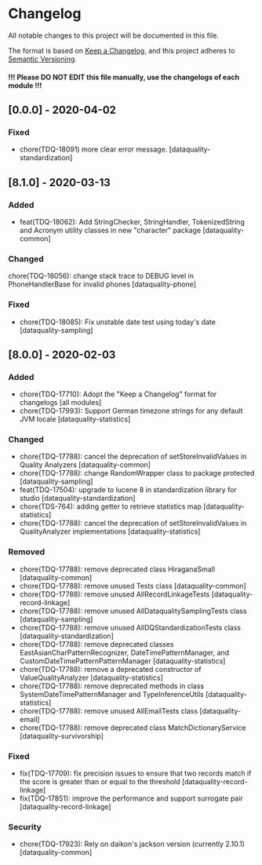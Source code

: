 # Changelog
All notable changes to this project will be documented in this file.

The format is based on [Keep a Changelog](https://keepachangelog.com/en/1.0.0/),
and this project adheres to [Semantic Versioning](https://semver.org/spec/v2.0.0.html).

#### !!! Please DO NOT EDIT this file manually, use the changelogs of each module !!!

## [0.0.0] - 2020-04-02
### Fixed
- chore(TDQ-18091) more clear error message. [dataquality-standardization]

## [8.1.0] - 2020-03-13
### Added
- feat(TDQ-18062): Add StringChecker, StringHandler, TokenizedString and Acronym utility classes in new "character" package [dataquality-common]
### Changed
chore(TDQ-18056): change stack trace to DEBUG level in PhoneHandlerBase for invalid phones [dataquality-phone]
### Fixed
- chore(TDQ-18085): Fix unstable date test using today's date [dataquality-sampling]

## [8.0.0] - 2020-02-03
### Added
- chore(TDQ-17710): Adopt the "Keep a Changelog" format for changelogs [all modules]
- chore(TDQ-17993): Support German timezone strings for any default JVM locale [dataquality-statistics]
### Changed
- chore(TDQ-17788): cancel the deprecation of setStoreInvalidValues in Quality Analyzers [dataquality-common]
- chore(TDQ-17788): change RandomWrapper class to package protected [dataquality-sampling]
- feat(TDQ-17504): upgrade to lucene 8 in standardization library for studio [dataquality-standardization]
- chore(TDS-764): adding getter to retrieve statistics map [dataquality-statistics]
- chore(TDQ-17788): cancel the deprecation of setStoreInvalidValues in QualityAnalyzer implementations [dataquality-statistics]
### Removed
- chore(TDQ-17788): remove deprecated class HiraganaSmall [dataquality-common]
- chore(TDQ-17788): remove unused Tests class [dataquality-common]
- chore(TDQ-17788): remove unused AllRecordLinkageTests [dataquality-record-linkage]
- chore(TDQ-17788): remove unused AllDataqualitySamplingTests class [dataquality-sampling]
- chore(TDQ-17788): remove unused AllDQStandardizationTests class [dataquality-standardization]
- chore(TDQ-17788): remove deprecated classes EastAsianCharPatternRecognizer, DateTimePatternManager, and CustomDateTimePatternPatternManager [dataquality-statistics]
- chore(TDQ-17788): remove a deprecated constructor of ValueQualityAnalyzer [dataquality-statistics]
- chore(TDQ-17788): remove deprecated methods in class SystemDateTimePatternManager and TypeInferenceUtils [dataquality-statistics]
- chore(TDQ-17788): remove unused AllEmailTests class [dataquality-email]
- chore(TDQ-17788): remove deprecated class MatchDictionaryService [dataquality-survivorship]
### Fixed
- fix(TDQ-17709): fix precision issues to ensure that two records match if the score is greater than or equal to the threshold [dataquality-record-linkage]
- fix(TDQ-17851): improve the performance and support surrogate pair [dataquality-record-linkage]
### Security
- chore(TDQ-17923): Rely on daikon's jackson version (currently 2.10.1) [dataquality-common]

